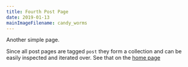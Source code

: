 ```yaml
---
title: Fourth Post Page
date: 2019-01-13
mainImageFilename: candy_worms
---
```


Another simple page.

Since all post pages are tagged `post` they form a collection and can be easily inspected and iterated over. See that on the [home page](/)
